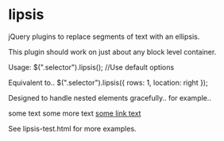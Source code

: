 lipsis
======

jQuery plugins to replace segments of text with an ellipsis.

This plugin should work on just about any block level container.

Usage:
$(".selector").lipsis(); //Use default options

Equivalent to.. 
$(".selector").lipsis({
	rows: 1,
	location: right
});


Designed to handle nested elements gracefully.. for example.. 
<div class="lipsis">
	<span>some text</span> some more text <a href="#">some link text</a>
</div>

See lipsis-test.html for more examples.


